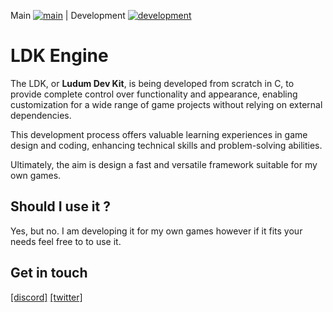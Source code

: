 Main [![main](https://github.com/marciovmf/ldk/actions/workflows/cmake-single-platform.yml/badge.svg)](https://github.com/marciovmf/ldk/actions/workflows/cmake-single-platform.yml) | Development [![development](https://github.com/marciovmf/ldk/actions/workflows/cmake-single-platform.yml/badge.svg?branch=development)](https://github.com/marciovmf/ldk/actions/workflows/cmake-single-platform.yml)

# LDK Engine

The LDK, or **Ludum Dev Kit**, is being developed from scratch in C, to provide complete control over functionality and appearance, enabling customization for a wide range of game projects without relying on external dependencies. 

This development process offers valuable learning experiences in game design and coding, enhancing technical skills and problem-solving abilities. 

Ultimately, the aim is design a fast and versatile framework suitable for my own games.

## Should I use it ?

Yes, but no. I am developing it for my own games however if it fits your needs feel free to to use it.

## Get in touch
[[discord]](https://discord.gg/bA2bBPChFn)
[[twitter]](https://x.com/marciovmf)
